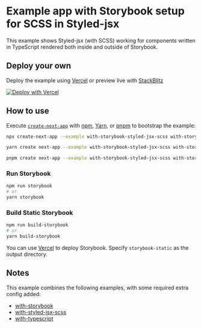 # Example app with Storybook setup for SCSS in Styled-jsx

This example shows Styled-jsx (with SCSS) working for components written in TypeScript rendered both inside and outside of Storybook.

## Deploy your own

Deploy the example using [Vercel](https://vercel.com?utm_source=github&utm_medium=readme&utm_campaign=next-example) or preview live with [StackBlitz](https://stackblitz.com/github/vercel/next.js/tree/canary/examples/with-storybook-styled-jsx-scss)

[![Deploy with Vercel](https://vercel.com/button)](https://vercel.com/new/clone?repository-url=https://github.com/vercel/next.js/tree/canary/examples/with-storybook-styled-jsx-scss&project-name=with-storybook-styled-jsx-scss&repository-name=with-storybook-styled-jsx-scss)

## How to use

Execute [`create-next-app`](https://github.com/vercel/next.js/tree/canary/packages/create-next-app) with [npm](https://docs.npmjs.com/cli/init), [Yarn](https://yarnpkg.com/lang/en/docs/cli/create/), or [pnpm](https://pnpm.io) to bootstrap the example:

```bash
npx create-next-app --example with-storybook-styled-jsx-scss with-storybook-styled-jsx-scss-app
```

```bash
yarn create next-app --example with-storybook-styled-jsx-scss with-storybook-styled-jsx-scss-app
```

```bash
pnpm create next-app --example with-storybook-styled-jsx-scss with-storybook-styled-jsx-scss-app
```

### Run Storybook

```bash
npm run storybook
# or
yarn storybook
```

### Build Static Storybook

```bash
npm run build-storybook
# or
yarn build-storybook
```

You can use [Vercel](https://vercel.com/new?utm_source=github&utm_medium=readme&utm_campaign=next-example) to deploy Storybook. Specify `storybook-static` as the output directory.

## Notes

This example combines the following examples, with some required extra config added:

- [with-storybook](https://github.com/vercel/next.js/tree/canary/examples/with-storybook)
- [with-styled-jsx-scss](https://github.com/vercel/next.js/tree/canary/examples/with-styled-jsx-scss)
- [with-typescript](https://github.com/vercel/next.js/tree/canary/examples/with-typescript)
